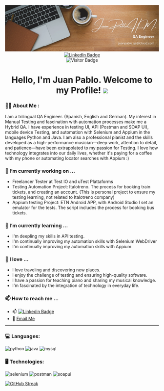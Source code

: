 <div id="header" align="center">
  <img decoding="async" src="https://github.com/jphm95/jphm95/blob/main/Brown%20Wood%20Minimalist%20Profile%20LinkedIn%20Banner.PNG" width="800"/>
</div>

<div id="badges" align="center">
  <a href="https://www.linkedin.com/in/juanpablohm/">
    <img src="https://img.shields.io/badge/LinkedIn-0077B5?style=for-the-badge&logo=linkedin&logoColor=white" alt="LinkedIn Badge"/>
  </a>
</div>

<div id="badges" align="center">
  <img decoding="async" src="https://komarev.com/ghpvc/?username=jphm95&style=flat-square&color=blue" alt="Visitor Badge"/>
</div>

<h1 align="center">
  Hello, I'm Juan Pablo. Welcome to my Profile!
  <img decoding="async" src="https://media.giphy.com/media/hvRJCLFzcasrR4ia7z/giphy.gif" width="30px"/>
</h1>

<!-- Aquí puedes agregar más contenido en Markdown -->


<!-- Aquí puedes agregar más contenido en Markdown -->

<!-- Aquí puedes agregar más contenido en Markdown -->


<!--
**jphm95/jphm95** is a ✨ _special_ ✨ repository because its `README.md` (this file) appears on your GitHub profile.

---
 <div id="header" align="left">



Here are some ideas to get you started:

- 🔭 I’m currently working on ...
- 🌱 I’m currently learning ...
- 👯 I’m looking to collaborate on ...
- 🤔 I’m looking for help with ...
- 💬 Ask me about ...
- 📫 How to reach me: ...
- 😄 Pronouns: ...
- ⚡ Fun fact: ...
-->
### :man_technologist: About Me :
 I am a trilingual QA Engineer. (Spanish, English and German).
 My interest in Manual Testing and  fascination with automation processes make me a Hybrid QA.
 I have experience in testing UI, API (Postman and SOAP UI), mobile device Testing, and automation with Selenium and Appium in the languages Python and Java. 
I am also a professional pianist and the skills developed as a high-performance musician—deep work, attention to detail, and patience—have been extrapolated to my passion for Testing.
 I love how technology integrates into our daily lives, whether it's paying for a coffee with my phone or automating locator searches with Appium :)


### 🔭 I’m currently working on ...
* Freelancer Tester at Test IO and uTest Plattaforms
* Testing Automation Project: Italotreno. The process for booking train tickets, and creating an account. (This is personal project to ensure my testing learning, not related to Italotreno company)
* Appium testing Project: ETN Android APP, with Android Studio I set an emulator for the tests. The script includes the process for booking bus tickets.

### 🌱 I’m currently learning ...

* I'm deepling my skills in API testing.
* I'm continually improving my automation skills with Selenium WebDriver
* I'm continually improving my automation skills with Appium

### 🩵 I love ...

* I love traveling and discovering new places.
* I enjoy the challenge of testing and ensuring high-quality software.
* I have a passion for teaching piano and sharing my musical knowledge.
* I'm fascinated by the integration of technology in everyday life.

### 📫 How to reach me ...

* :mailbox: [![Linkedin Badge](https://img.shields.io/badge/-JuanPablo-blue?style=flat&logo=Linkedin&logoColor=white)](https://www.linkedin.com/in/juanpablohm/)
* 📧 [Email Me](mailto:juanpablo.qa@icloud.com)

---

### 💻 Languages:

<div id="header" align="left">
    <img decoding="async" src="https://img.shields.io/badge/Python-3776AB?style=for-the-badge&logo=python&logoColor=white" alt="python"/>
    </a>  
    <img decoding="async" src="https://img.shields.io/badge/Java-007396?style=for-the-badge&logo=java&logoColor=white" alt="java"/>
    </a>  
    <img decoding="async" src="https://img.shields.io/badge/MySQL-6DB33F?style=for-the-badge&logo=mysql&logoColor=white" alt="mysql"/>
    </a>  

</div>

### 🖥️ Technologies:
<div id="header" align="left">
  <img decoding="async" src="https://img.shields.io/badge/Selenium-43B02A?style=for-the-badge&logo=selenium&logoColor=white" alt="selenium"/>
  <img decoding="async" src="https://img.shields.io/badge/Postman-FF6C37?style=for-the-badge&logo=postman&logoColor=white" alt="postman"/>
  <img decoding="async" src="https://img.shields.io/badge/SOAPUI-6AAD3D?style=for-the-badge&logo=soapui&logoColor=white" alt="soapui"/>


[![GitHub Streak](http://github-readme-streak-stats.herokuapp.com?user=jphm95&theme=dark&background=000000)](https://git.io/streak-stats)



